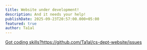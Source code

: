 ```yaml
---
title: Website under development!
description: And it needs your help!
publishDate: 2025-09-23T20:57:00.000+05:00
featured: true
author: Ta1al
---
```

[Got coding skills?](https://github.com/Ta1al/cs-dept-website/issues)<https://github.com/Ta1al/cs-dept-website/issues>
